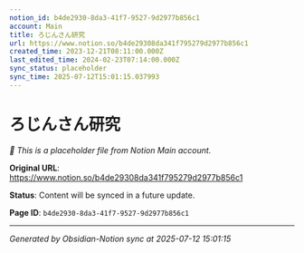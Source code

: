 ```yaml
---
notion_id: b4de2930-8da3-41f7-9527-9d2977b856c1
account: Main
title: ろじんさん研究
url: https://www.notion.so/b4de29308da341f795279d2977b856c1
created_time: 2023-12-21T08:11:00.000Z
last_edited_time: 2024-02-23T07:14:00.000Z
sync_status: placeholder
sync_time: 2025-07-12T15:01:15.037993
---
```


# ろじんさん研究

*🔄 This is a placeholder file from Notion Main account.*

**Original URL**: https://www.notion.so/b4de29308da341f795279d2977b856c1

**Status**: Content will be synced in a future update.

**Page ID**: `b4de2930-8da3-41f7-9527-9d2977b856c1`

---

*Generated by Obsidian-Notion sync at 2025-07-12 15:01:15*
